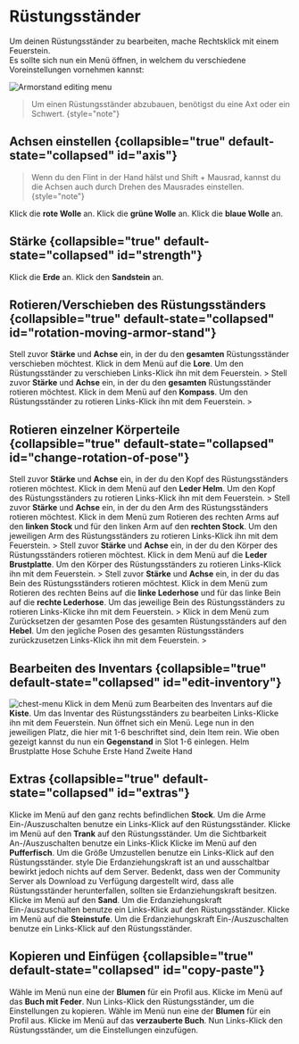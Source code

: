 # Rüstungsständer 

Um deinen Rüstungsständer zu bearbeiten, mache <shortcut>Rechtsklick</shortcut> mit einem <tooltip term="Flintstone">Feuerstein</tooltip>. \
Es sollte sich nun ein Menü öffnen, in welchem du verschiedene Voreinstellungen vornehmen
kannst:

<img src="armorstand-editing-menu.png" alt="Armorstand editing menu"/>

> Um einen Rüstungsständer abzubauen, benötigst du eine Axt oder ein Schwert.
{style="note"}
## Achsen einstellen {collapsible="true" default-state="collapsed" id="axis"}
>Wenn du den Flint in der Hand hälst und <shortcut>Shift + Mausrad</shortcut>, kannst du die Achsen auch durch Drehen des Mausrades einstellen.
{style="note"}
<procedure title="x-Achse einstellen">
<step>Klick die <b>rote Wolle</b> an.</step>
</procedure>
<procedure title="y-Achse einstellen">
<step>Klick die <b>grüne Wolle</b> an.</step>
</procedure>
<procedure title="z-Achse einstellen">
<step>Klick die <b>blaue Wolle</b> an.</step>
</procedure>

## Stärke {collapsible="true" default-state="collapsed" id="strength"}
<procedure title="Grobe Anpassung"> 
<step>Klick die <b>Erde</b> an.</step>
</procedure>
<procedure title="Feine Anpassung">
<step>Klick den <b>Sandstein</b> an.</step>
</procedure>

## Rotieren/Verschieben des Rüstungsständers {collapsible="true" default-state="collapsed" id="rotation-moving-armor-stand"}
<procedure title="Verschieben">
<step>
Stell zuvor <b>Stärke</b> und <b>Achse</b> ein, in der du den <b>gesamten</b> Rüstungsständer verschieben möchtest.
</step>
<step>
Klick in dem Menü auf die <b>Lore</b>.
</step>
<step>
Um den Rüstungsständer zu verschieben <shortcut>Links-Klick</shortcut> ihn mit dem <tooltip term="Flintstone">Feuerstein</tooltip>.   
</step>>
</procedure>
<procedure title="Rotieren">
<step>
Stell zuvor <b>Stärke</b> und <b>Achse</b> ein, in der du den <b>gesamten</b> Rüstungsständer rotieren möchtest.
</step>
<step>
Klick in dem Menü auf den <b>Kompass</b>.
</step>
<step>
Um den Rüstungsständer zu rotieren <shortcut>Links-Klick</shortcut> ihn mit dem <tooltip term="Flintstone">Feuerstein</tooltip>.   
</step>>
</procedure>

## Rotieren einzelner Körperteile {collapsible="true" default-state="collapsed" id="change-rotation-of-pose"}
<procedure title="Rotieren des Kopfes" collapsible="true" default-state="collapsed" id="rotation-of-head">
<step>
Stell zuvor <b>Stärke</b> und <b>Achse</b> ein, in der du den Kopf des Rüstungsständers rotieren möchtest.
</step>
<step>
Klick in dem Menü auf den <b>Leder Helm</b>.
</step>
<step>
Um den Kopf des Rüstungsständers zu rotieren <shortcut>Links-Klick</shortcut> ihn mit dem <tooltip term="Flintstone">Feuerstein</tooltip>.   
</step>>
</procedure>
<procedure title="Rotieren der Arme" collapsible="true" default-state="collapsed" id="rotation-of-arm">
<step>
Stell zuvor <b>Stärke</b> und <b>Achse</b> ein, in der du den Arm des Rüstungsständers rotieren möchtest.
</step>
<step>
Klick in dem Menü zum Rotieren des rechten Arms auf den <b>linken Stock</b> und für den linken Arm auf den <b>rechten Stock</b>.
</step>
<step>
Um den jeweiligen Arm des Rüstungsständers zu rotieren <shortcut>Links-Klick</shortcut> ihn mit dem <tooltip term="Flintstone">Feuerstein</tooltip>.   
</step>>
</procedure>
<procedure title="Rotieren des Körpers" collapsible="true" default-state="collapsed" id="rotation-of-body">
<step>
Stell zuvor <b>Stärke</b> und <b>Achse</b> ein, in der du den Körper des Rüstungsständers rotieren möchtest.
</step>
<step>
Klick in dem Menü auf die <b>Leder Brustplatte</b>.
</step>
<step>
Um den Körper des Rüstungsständers zu rotieren <shortcut>Links-Klick</shortcut> ihn mit dem <tooltip term="Flintstone">Feuerstein</tooltip>.   
</step>>
</procedure>
<procedure title="Rotieren der Beine" collapsible="true" default-state="collapsed" id="rotation-of-leg">
<step>
Stell zuvor <b>Stärke</b> und <b>Achse</b> ein, in der du das Bein des Rüstungsständers rotieren möchtest.
</step>
<step>
Klick in dem Menü zum Rotieren des rechten Beins auf die <b>linke Lederhose</b> und für das linke Bein auf die <b>rechte Lederhose</b>.
</step>
<step>
Um das jeweilige Bein des Rüstungsständers zu rotieren <shortcut>Links-Klicke</shortcut> ihn mit dem <tooltip term="Flintstone">Feuerstein</tooltip>.   
</step>>
</procedure>
<procedure title="Zurücksetzen der gesamten Pose" collapsible="true" default-state="collapsed" id="resetting-pose">
<step>
Klick in dem Menü zum Zurücksetzen der gesamten Pose des gesamten Rüstungsständers auf den <b>Hebel</b>.
</step>
<step>
Um den jegliche Posen des gesamten Rüstungsständers zurückzusetzen <shortcut>Links-Klick</shortcut> ihn mit dem <tooltip term="Flintstone">Feuerstein</tooltip>.   
</step>>
</procedure>

## Bearbeiten des Inventars {collapsible="true" default-state="collapsed" id="edit-inventory"}
<procedure>
<img src="armorstand-inventory-menu.png" alt="chest-menu"/>
<step>
Klick in dem Menü zum Bearbeiten des Inventars auf die <b>Kiste</b>.
</step>
<step>
Um das Inventar des Rüstungsständers zu bearbeiten <shortcut>Links-Klicke</shortcut> ihn mit dem <tooltip term="Flintstone">Feuerstein</tooltip>.   
</step>
<step>
Nun öffnet sich ein Menü.
Lege nun in den jeweiligen Platz, die hier mit 1-6 beschriftet sind, dein Item rein.
</step>
<step>
Wie oben gezeigt kannst du nun ein <b>Gegenstand</b> in Slot 1-6 einlegen.
</step>
<procedure title="Slots von 1-6">
<step>Helm</step>
<step>Brustplatte</step>
<step>Hose</step>
<step>Schuhe</step>
<step>Erste Hand</step>
<step>Zweite Hand</step>
</procedure>
</procedure>

## Extras {collapsible="true" default-state="collapsed" id="extras"}
<procedure title="Arme an/ausschalten" collapsible="true" default-state="collapsed">
<step>
Klicke im Menü auf den ganz rechts befindlichen <b>Stock</b>.
</step>
<step>
Um die Arme Ein-/Auszuschalten benutze ein <shortcut>Links-Klick</shortcut> auf den Rüstungsständer.
</step>
</procedure>
<procedure title="Sichtbarkeit an/ausschalten" collapsible="true" default-state="collapsed">
<step>
Klicke im Menü auf den <b>Trank</b> auf den Rüstungsständer.
</step>
<step>
Um die Sichtbarkeit An-/Auszuschalten benutze ein <shortcut>Links-Klick</shortcut>
</step>
</procedure>
<procedure title="Größe an/ausschalten" collapsible="true" default-state="collapsed">
<step>
Klicke im Menü auf den <b>Pufferfisch</b>.
</step>
<step>
Um die Größe Umzustellen benutze ein <shortcut>Links-Klick</shortcut> auf den Rüstungsständer.
</step>
</procedure>
<procedure title="Erdanziehungskraft an/ausschalten" collapsible="true" default-state="collapsed">
style <warning>Die Erdanziehungskraft ist an und ausschaltbar bewirkt jedoch nichts auf dem Server. Bedenkt, dass wen der Community Server als Download zu Verfügung dargestellt wird, dass alle Rüstungsständer herunterfallen, sollten sie Erdanziehungskraft besitzen.</warning>
<step>
Klicke im Menü auf den <b>Sand</b>.
</step>
<step>
Um die Erdanziehungskraft Ein-/auszuschalten benutze ein <shortcut>Links-Klick</shortcut> auf den Rüstungsständer.
</step>
</procedure>
<procedure title="Bodenplatte an/ausschalten" collapsible="true" default-state="collapsed">
<step>
Klicke im Menü auf die <b>Steinstufe</b>.
</step>
<step>
Um die Erdanziehungskraft Ein-/Auszuschalten benutze ein <shortcut>Links-Klick</shortcut> auf den Rüstungsständer.
</step>
</procedure>

## Kopieren und Einfügen {collapsible="true" default-state="collapsed" id="copy-paste"}
<procedure title="Kopieren" collapsible="true" default-state="collapsed">
<step>
Wähle im Menü nun eine der <b>Blumen</b> für ein Profil aus.
</step>
<step>
Klicke im Menü auf das <b>Buch mit Feder</b>.
</step>
<step>
Nun <shortcut>Links-Klick</shortcut> den Rüstungsständer, um die Einstellungen zu kopieren.
</step>
</procedure>
<procedure title="Einfügen" collapsible="true" default-state="collapsed">
<step>
Wähle im Menü nun eine der <b>Blumen</b> für ein Profil aus.
</step>
<step>
Klicke im Menü auf das <b>verzauberte Buch</b>.
</step>
<step>
Nun <shortcut>Links-Klick</shortcut> den Rüstungsständer, um die Einstellungen einzufügen.
</step>
</procedure>